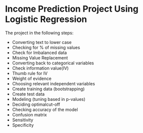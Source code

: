 # Income Prediction Project Using Logistic Regression

The project in the following steps:

- Converting text to lower case
- Checking for % of missing values
- Check for Imbalanced data
- Missing Value Replacement
- Converting back to categorical variables
- Check information value(IV)
- Thumb rule for IV
- Weight of evidence
- Choosing relevant independent variables
- Create training data (bootstrapping)
- Create test data
- Modeling (tuning based in p-values)
- Deciding optimalcut-off
- Checking accuracy of the model
- Confusion matrix
- Sensitivity
- Specificity
